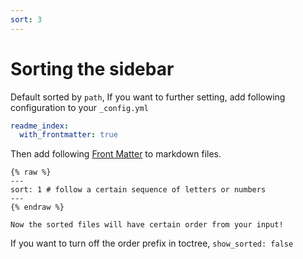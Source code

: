 ```yaml
---
sort: 3
---
```


# Sorting the sidebar

Default sorted by `path`, If you want to further setting, add following configuration to your `_config.yml`

```yml
readme_index:
  with_frontmatter: true
```

Then add following [Front Matter](https://jekyllrb.com/docs/front-matter/) to markdown files.

    {% raw %}
    ---
    sort: 1 # follow a certain sequence of letters or numbers
    ---
    {% endraw %}

```note
Now the sorted files will have certain order from your input!
```

If you want to turn off the order prefix in toctree, `show_sorted: false`

